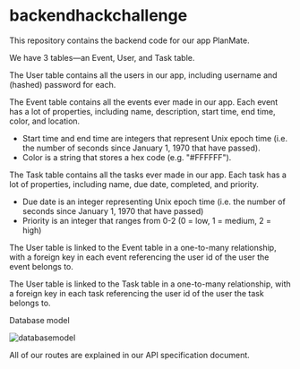 # backendhackchallenge
This repository contains the backend code for our app PlanMate.

We have 3 tables—an Event, User, and Task table.

The User table contains all the users in our app, including username and (hashed) password for each.

The Event table contains all the events ever made in our app. Each event has a lot of properties, including name, description, start time, end time, color, and location.
- Start time and end time are integers that represent Unix epoch time (i.e. the number of seconds since January 1, 1970 that have passed).
- Color is a string that stores a hex code (e.g. "#FFFFFF").

The Task table contains all the tasks ever made in our app. Each task has a lot of properties, including name, due date, completed, and priority.
- Due date is an integer representing Unix epoch time (i.e. the number of seconds since January 1, 1970 that have passed)
- Priority is an integer that ranges from 0-2 (0 = low, 1 = medium, 2 = high)

The User table is linked to the Event table in a one-to-many relationship, with a foreign key in each event referencing the user id of the user the event belongs to.

The User table is linked to the Task table in a one-to-many relationship, with a foreign key in each task referencing the user id of the user the task belongs to.

Database model

![databasemodel](https://user-images.githubusercontent.com/40004551/167235741-92190eea-ecf8-43d0-90ff-7a77822b408f.png)

All of our routes are explained in our API specification document.
